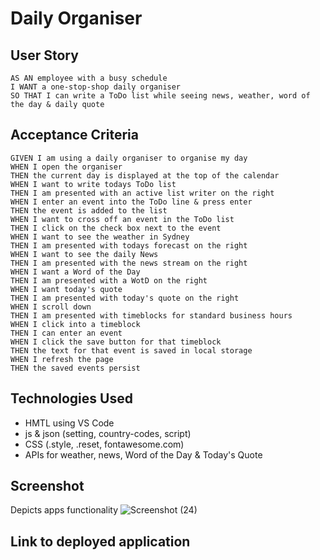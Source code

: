 # Daily Organiser

## User Story
````
AS AN employee with a busy schedule
I WANT a one-stop-shop daily organiser
SO THAT I can write a ToDo list while seeing news, weather, word of the day & daily quote
````

## Acceptance Criteria
````
GIVEN I am using a daily organiser to organise my day
WHEN I open the organiser
THEN the current day is displayed at the top of the calendar
WHEN I want to write todays ToDo list
THEN I am presented with an active list writer on the right 
WHEN I enter an event into the ToDo line & press enter 
THEN the event is added to the list 
WHEN I want to cross off an event in the ToDo list 
THEN I click on the check box next to the event
WHEN I want to see the weather in Sydney
THEN I am presented with todays forecast on the right
WHEN I want to see the daily News
THEN I am presented with the news stream on the right
WHEN I want a Word of the Day 
THEN I am presented with a WotD on the right 
WHEN I want today's quote 
THEN I am presented with today's quote on the right 
WHEN I scroll down
THEN I am presented with timeblocks for standard business hours
WHEN I click into a timeblock
THEN I can enter an event
WHEN I click the save button for that timeblock
THEN the text for that event is saved in local storage
WHEN I refresh the page
THEN the saved events persist
````

## Technologies Used
- HMTL using VS Code
- js & json (setting, country-codes, script)
- CSS (.style, .reset, fontawesome.com)
- APIs for weather, news, Word of the Day & Today's Quote 

## Screenshot
Depicts apps functionality 
![Screenshot (24)](https://user-images.githubusercontent.com/117637052/210735509-40748c16-7e1d-4551-bbc9-6da226b5f0e4.png)

## Link to deployed application
